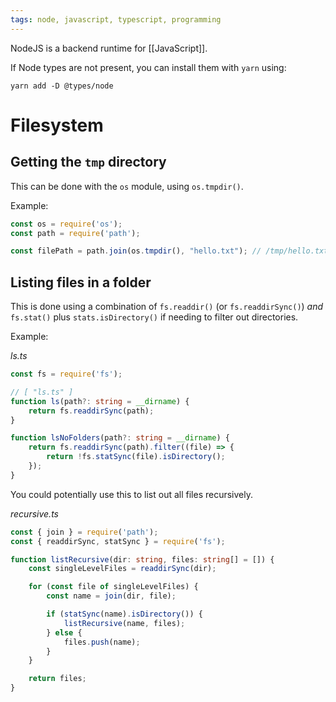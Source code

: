 ```yaml
---
tags: node, javascript, typescript, programming
---
```


NodeJS is a backend runtime for [[JavaScript]].

If Node types are not present, you can install them with `yarn` using:
```shell
yarn add -D @types/node
```

# Filesystem

## Getting the `tmp` directory

This can be done with the `os` module, using `os.tmpdir()`.

Example:

```js
const os = require('os');
const path = require('path');

const filePath = path.join(os.tmpdir(), "hello.txt"); // /tmp/hello.txt
```

## Listing files in a folder

This is done using a combination of `fs.readdir()` (or `fs.readdirSync()`) *and* `fs.stat()` plus `stats.isDirectory()` if needing to filter out directories.

Example:

*ls.ts*
```typescript
const fs = require('fs');

// [ "ls.ts" ]
function ls(path?: string = __dirname) {
	return fs.readdirSync(path);
}

function lsNoFolders(path?: string = __dirname) {
	return fs.readdirSync(path).filter((file) => {
		return !fs.statSync(file).isDirectory();
	});
}
```

You could potentially use this to list out all files recursively.

*recursive.ts*
```typescript
const { join } = require('path');
const { readdirSync, statSync } = require('fs');

function listRecursive(dir: string, files: string[] = []) {
	const singleLevelFiles = readdirSync(dir);

	for (const file of singleLevelFiles) {
		const name = join(dir, file);

		if (statSync(name).isDirectory()) {
			listRecursive(name, files);
		} else {
			files.push(name);
		}
	}

	return files;
}
```